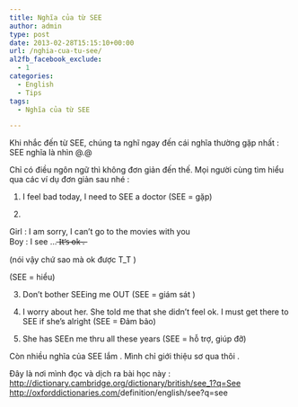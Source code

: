 ```yaml
---
title: Nghĩa của từ SEE
author: admin
type: post
date: 2013-02-28T15:15:10+00:00
url: /nghia-cua-tu-see/
al2fb_facebook_exclude:
  - 1
categories:
  - English
  - Tips
tags:
  - Nghĩa của từ SEE

---
```

Khi nhắc đến từ SEE, chúng ta nghĩ ngay đến cái nghĩa thường gặp nhất : SEE nghĩa là nhìn @.@

Chỉ có điều ngôn ngữ thì không đơn giản đến thế. Mọi người cùng tìm hiểu qua các ví dụ đơn giản sau nhé :

1) I feel bad today, I need to SEE a doctor (SEE = gặp)

2)  
Girl : I am sorry, I can&#8217;t go to the movies with you  
Boy : I see &#8230; ̶I̶t̶&#8217;̶s̶ ̶o̶k̶ ̶.̶

(nói vậy chứ sao mà ok được T_T )

(SEE = hiểu)

3) Don&#8217;t bother SEEing me OUT (SEE = giám sát )

4) I worry about her. She told me that she didn&#8217;t feel ok. I must get there to SEE if she&#8217;s alright (SEE = Đảm bảo)

5) She has SEEn me thru all these years (SEE = hỗ trợ, giúp đỡ)

Còn nhiều nghĩa của SEE lắm . Mình chỉ giới thiệu sơ qua thôi .

Đây là nơi mình đọc và dịch ra bài học này :  
<a href="http: //dictionary.cambridge.org/dictionary/british/see_1?q=See" target="_blank" rel="nofollow nofollow">http://<wbr />dictionary.cambridge.org/<wbr />dictionary/british/see_1?q=See</a>  
<a href="http: //oxforddictionaries.com/definition/english/see?q=see" target="_blank" rel="nofollow nofollow">http://oxforddictionaries.com/<wbr />definition/english/see?q=see</a>
